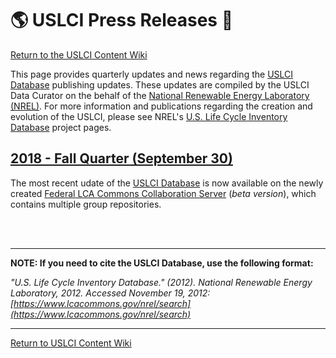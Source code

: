 # :earth_americas: USLCI Press Releases :newspaper:

[Return to the USLCI Content Wiki](https://github.com/uslci-admin/uslci-content/wiki)

This page provides quarterly updates and news regarding the [USLCI Database](https://www.lcacommons.gov/lca-collaboration/search/page=1&group=National_Renewable_Energy_Laboratory) publishing updates. These updates are compiled by the USLCI Data Curator on the behalf of the [National Renewable Energy Laboratory (NREL)](https://www.nrel.gov/). For more information and publications regarding the creation and evolution of the USLCI, please see NREL's [U.S. Life Cycle Inventory Database](https://www.nrel.gov/lci/) project pages.
<br>


## [2018 - Fall Quarter (September 30)](https://github.com/uslci-admin/uslci-content/edit/dev/docs/release_info/press-release/2018_q3.md)
The most recent udate of the [USLCI Database](https://www.lcacommons.gov/lca-collaboration/search/page=1&group=National_Renewable_Energy_Laboratory) is now available on the newly created [Federal LCA Commons Collaboration Server](https://www.lcacommons.gov/lca-collaboration/search) (_beta version_), which contains multiple group repositories.

<br>
<br>

---
**NOTE: If you need to cite the USLCI Database, use the following format:**

_"U.S. Life Cycle Inventory Database." (2012). National Renewable Energy Laboratory, 2012. Accessed November 19, 2012: [https://www.lcacommons.gov/nrel/search](https://www.lcacommons.gov/nrel/search)_

---

[Return to USLCI Content Wiki](https://github.com/uslci-admin/uslci-content/wiki)
